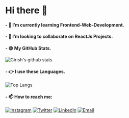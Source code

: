 # Hi there 👋

<!--
**girishsontakke/girishsontakke** is a ✨ _special_ ✨ repository because its `README.md` (this file) appears on your GitHub profile.

Here are some ideas to get you started:

- 🔭 I’m currently working on ...
- 🌱 I’m currently learning ...
- 👯 I’m looking to collaborate on ...
- 🤔 I’m looking for help with ...
- 💬 Ask me about ...
- 📫 How to reach me: ...
- 😄 Pronouns: ...
- ⚡ Fun fact: ...
-->

#### - 🌱 I’m currently learning **Frontend-Web-Development.**
#### - 👯 I’m looking to collaborate on **ReactJs Projects.**
#### - 😄 My **GitHub Stats.**
![Girish's github stats](https://github-readme-stats.vercel.app/api?username=girishsontakke&hide=stars&count_private=true&show_icons=true&theme=dracula&hide_border=true)

#### - 👉 I use these **Languages.**
![Top Langs](https://github-readme-stats.vercel.app/api/top-langs/?username=girishsontakke&theme=dracula&hide_border=true&layout=compact)

#### - 📫 How to reach me:
[![Instagram](https://img.icons8.com/plasticine/30/000000/instagram.png)](https://www.instagram.com/girishsontakke/)
[![Twitter](https://img.icons8.com/fluent/30/000000/twitter.png)](https://twitter.com/girishsontakke)
[![LinkedIn](https://img.icons8.com/fluent/30/000000/linkedin.png)](https://www.linkedin.com/in/girishsontakke/)
[![Email](https://img.icons8.com/color/30/000000/gmail.png)](mailto:girishsontakke7@gmail.com)
